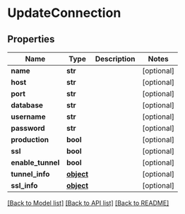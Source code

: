 # UpdateConnection

## Properties
Name | Type | Description | Notes
------------ | ------------- | ------------- | -------------
**name** | **str** |  | [optional] 
**host** | **str** |  | [optional] 
**port** | **str** |  | [optional] 
**database** | **str** |  | [optional] 
**username** | **str** |  | [optional] 
**password** | **str** |  | [optional] 
**production** | **bool** |  | [optional] 
**ssl** | **bool** |  | [optional] 
**enable_tunnel** | **bool** |  | [optional] 
**tunnel_info** | [**object**](.md) |  | [optional] 
**ssl_info** | [**object**](.md) |  | [optional] 

[[Back to Model list]](../README.md#documentation-for-models) [[Back to API list]](../README.md#documentation-for-api-endpoints) [[Back to README]](../README.md)



